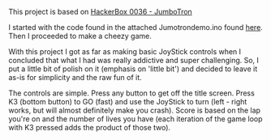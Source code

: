 ﻿﻿This project is based on [HackerBox 0036 - JumboTron](https://hackerboxes.com/collections/past-hackerboxes/products/hackerbox-0036-jumbotron)I started with the code found in the attached Jumotrondemo.ino found [here](https://www.instructables.com/id/HackerBox-0036-JumboTron/).  Then I proceeded to make a cheezy game.With this project I got as far as making basic JoyStick controls when I concluded that what I had was really addictive and super challenging.  So, I put a little bit of polish on it (emphasis on 'little bit') and decided to leave it as-is for simplicity and the raw fun of it.The controls are simple.  Press any button to get off the title screen.  Press K3 (bottom button) to GO (fast) and use the JoyStick to turn (left - right works, but will almost definitely make you crash).  Score is based on the lap you're on and the number of lives you have (each iteration of the game loop with K3 pressed adds the product of those two).